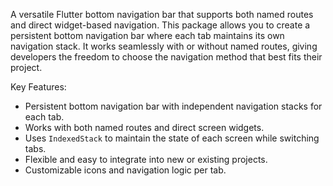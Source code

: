 A versatile Flutter bottom navigation bar that supports both named routes and direct widget-based navigation.
This package allows you to create a persistent bottom navigation bar where each tab maintains its own
navigation stack. It works seamlessly with or without named routes, giving developers the freedom to
choose the navigation method that best fits their project.

Key Features:
- Persistent bottom navigation bar with independent navigation stacks for each tab.
- Works with both named routes and direct screen widgets.
- Uses `IndexedStack` to maintain the state of each screen while switching tabs.
- Flexible and easy to integrate into new or existing projects.
- Customizable icons and navigation logic per tab.